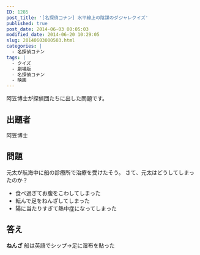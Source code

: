 ```yaml
---
ID: 1285
post_title: '[名探偵コナン] 水平線上の陰謀のダジャレクイズ'
published: true
post_date: 2014-06-03 00:05:03
modified_date: 2014-06-20 10:29:05
slug: 20140603000503.html
categories: |
  - 名探偵コナン
tags: |
  - クイズ
  - 劇場版
  - 名探偵コナン
  - 映画
---
```

阿笠博士が探偵団たちに出した問題です。
<!--more-->
<h2>出題者</h2>
阿笠博士

<h2>問題</h2>
元太が航海中に船の診療所で治療を受けたそう。
さて、元太はどうしてしまったのか？
<ul>
  <li>食べ過ぎてお腹をこわしてしまった</li>
  <li>転んで足をねんざしてしまった</li>
  <li>陽に当たりすぎて熱中症になってしまった</li>
</ul>

<h2>答え</h2>
<strong>ねんざ</strong>
船は英語でシップ→足に湿布を貼った